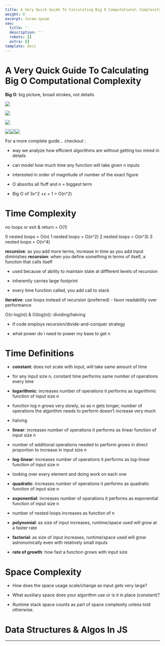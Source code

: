 ```yaml
---
title: A Very Quick Guide To Calculating Big O Computational Complexity
weight: 0
excerpt: lorem-ipsum
seo:
  title: ''
  description: ''
  robots: []
  extra: []
template: docs
---
```

# A Very Quick Guide To Calculating Big O Computational Complexity&#xA;&#xA;

**Big O**: big picture, broad strokes, not details

![](https://miro.medium.com/max/630/0\*lte81mEvgEPYXodB.png)

![](https://miro.medium.com/max/304/1\*5t2u8n1uKhioIzZIXX2zbg.png)

![](https://miro.medium.com/max/563/1\*HhXmG2cNdg8y4ZCCQGTyuQ.png)

![](https://miro.medium.com/max/630/1\*ULeXxVCDkF73GwhsxyM\_2g.png)![](https://miro.medium.com/max/900/1\*hkZWlUgFyOSaLD5Uskv0tQ.png)![](https://miro.medium.com/max/1115/1\*COjzunj0-FsMJ0d7v7Z-6g.png)

For a more complete guide… checkout :

*   way we analyze how efficient algorithms are without getting too mired in details

*   can model how much time any function will take given n inputs

*   interested in order of magnitude of number of the exact figure

*   O absorbs all fluff and n = biggest term

*   Big O of 3x^2 +x + 1 = O(n^2)

# Time Complexity

no loops or exit & return = O(1)

0 nested loops = O(n)
1 nested loops = O(n^2)
2 nested loops = O(n^3)
3 nested loops = O(n^4)

**recursive**: as you add more terms, increase in time as you add input diminishes
**recursion**: when you define something in terms of itself, a function that calls itself

*   used because of ability to maintain state at diffferent levels of recursion

*   inherently carries large footprint

*   every time function called, you add call to stack

**iterative**: use loops instead of recursion (preferred)
\- favor readability over performance

O(n log(n)) & O(log(n)): dividing/halving

*   if code employs recursion/divide-and-conquer strategy

*   what power do i need to power my base to get n

# Time Definitions

*   **constant**: does not scale with input, will take same amount of time

*   for any input size n, constant time performs same number of operations every time

*   **logarithmic**: increases number of operations it performs as logarithmic function of input size n

*   function log n grows very slowly, so as n gets longer, number of operations the algorithm needs to perform doesn’t increase very much

*   halving

*   **linear**: increases number of operations it performs as linear function of input size n

*   number of additional operations needed to perform grows in direct proportion to increase in input size n

*   **log-linear**: increases number of operations it performs as log-linear function of input size n

*   looking over every element and doing work on each one

*   **quadratic**: increases number of operations it performs as quadratic function of input size n

*   **exponential**: increases number of operations it performs as exponential function of input size n

*   number of nested loops increases as function of n

*   **polynomial**: as size of input increases, runtime/space used will grow at a faster rate

*   **factorial**: as size of input increases, runtime/space used will grow astronomically even with relatively small inputs

*   **rate of growth**: how fast a function grows with input size

# Space Complexity

*   How does the space usage scale/change as input gets very large?

*   What auxiliary space does your algorithm use or is it in place (constant)?

*   Runtime stack space counts as part of space complexity unless told otherwise.

# Data Structures & Algos In JS



****

